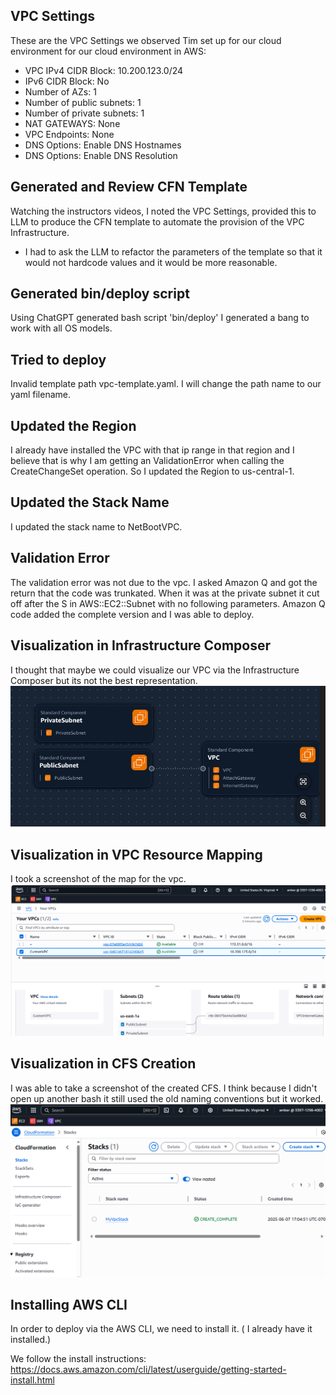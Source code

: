 ## VPC Settings


These are the VPC Settings we observed Tim set up for our cloud environment for our cloud environment in AWS: 

-  VPC IPv4 CIDR Block: 10.200.123.0/24
-  IPv6 CIDR Block: No
-  Number of AZs: 1
-  Number of public subnets: 1
-  Number of private subnets: 1
-  NAT GATEWAYS: None
-  VPC Endpoints: None
-  DNS Options: Enable DNS Hostnames
-  DNS Options: Enable DNS Resolution


## Generated and Review CFN Template

Watching the instructors videos, I noted the VPC Settings, provided this to LLM to produce the CFN template to automate the provision of the VPC Infrastructure.

-  I had to ask the LLM to refactor the parameters of the template so that it would not hardcode values and it would be more reasonable. 

## Generated bin/deploy script

Using ChatGPT generated bash script 'bin/deploy' I generated a bang to work with all OS models.

## Tried to deploy

Invalid template path vpc-template.yaml. I will change the path name to our yaml filename.

## Updated the Region 

I already have installed the VPC with that ip range in that region and I believe that is why I am getting an ValidationError when calling the CreateChangeSet operation. So I updated the Region to us-central-1. 

## Updated the Stack Name

I updated the stack name to NetBootVPC.

## Validation Error

The validation error was not due to the vpc. I asked Amazon Q and got the return that the code was trunkated. When it was at the private subnet it cut off after the S in AWS::EC2::Subnet with no following parameters. Amazon Q code added the complete version and I was able to deploy. 

## Visualization in Infrastructure Composer

I thought that maybe we could visualize our VPC via the Infrastructure Composer but its not the best representation.
![alt text](assets/aws_infr_composer.png)

## Visualization in VPC Resource Mapping

I took a screenshot of the map for the vpc. 
![alt text](assets/aws_vpc_resource_map.png)

## Visualization in CFS Creation

I was able to take a screenshot of the created CFS. I think because I didn't open up another bash it still used the old naming conventions but it worked. 
![alt text](assets/aws_cfs_creation.png)

## Installing AWS CLI

In order to deploy via the AWS CLI, we need to install it. ( I already have it installed.)

We follow the install instructions: https://docs.aws.amazon.com/cli/latest/userguide/getting-started-install.html
